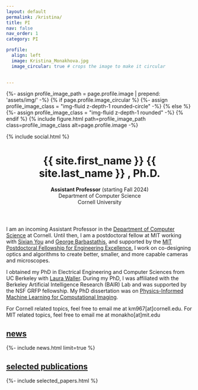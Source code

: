 ```yaml
---
layout: default
permalink: /kristina/
title: PI
nav: false
nav_order: 1
category: PI

profile:
  align: left
  image: Kristina_Monakhova.jpg
  image_circular: true # crops the image to make it circular
    

---
```

<!-- pages/PI.md -->
<div class="post">
    <div class="profile float-{%- if page.profile.align == 'left' -%}left{%- else -%}right{%- endif -%}">
	  {%- assign profile_image_path = page.profile.image | prepend: 'assets/img/' -%}
        {% if page.profile.image_circular %}
              {%- assign profile_image_class = "img-fluid z-depth-1 rounded-circle" -%}
        {% else %}
              {%- assign profile_image_class = "img-fluid z-depth-1 rounded" -%}
        {% endif %}
        {% include figure.html
            path=profile_image_path
            class=profile_image_class
            alt=page.profile.image -%}   
          <div class="address">
		 <p> <span class="font-weight-bold"> </span></p>
	      <!--<p>Gates Hall</p>
	      <p>Ithaca, NY</p>-->
            <div class="social">
              <div class="contact-icons">
                {% include social.html %}
              </div>
		  </div>
          </div>
    </div>
        <header class="post-header">
          <h1 class="post-title">
           {{ site.first_name }} <span class="font-weight-bold">{{ site.last_name }}</span>  , Ph.D.
          </h1>
      <p><b>Assistant Professor</b> (starting Fall 2024) <br> Department of Computer Science <br> Cornell University</p>
	  </header>

</div>

<div>
<p>		
I am an incoming Assistant Professor in the <a href="http://www.cs.cornell.edu/">Department of Computer Science</a> at Cornell. Until then, I am a postdoctoral fellow at MIT working with <a href="https://www.rle.mit.edu/yougroup/">Sixian You</a> and <a href="https://meche.mit.edu/people/faculty/gbarb@mit.edu">George Barbastathis</a>, and supported by the <a href="https://engineering.mit.edu/the-mit-postdoctoral-fellowship-program-for-engineering-excellence/">MIT Postdoctoral Fellowship for Engineering Excellence.</a> I work on co-designing optics and algorithms to create better, smaller, and more capable cameras and microscopes.</p>
<p>
I obtained my PhD in Electrical Engineering and Computer Sciences from UC Berkeley with <a href="http://www.laurawaller.com/">Laura Waller</a>. During my PhD, I was affiliated with the Berkeley Artificial Intelligence Research (BAIR) Lab and was supported by the NSF GRFP fellowship. My PhD dissertation was on <a href="https://www2.eecs.berkeley.edu/Pubs/TechRpts/2022/EECS-2022-177.html">Physics-Informed Machine Learning for Computational Imaging</a>.</p>

<p>
For Cornell related topics, feel free to email me at km967[at]cornell.edu. For MIT related topics, feel free to email me at monakho[at]mit.edu
</p>

<h2><a href="{{ '/news/' | relative_url }}" style="color: inherit;">news</a></h2>
{%- include news.html limit=true %}

<h2><a href="{{ '/publications/' | relative_url }}" style="color: inherit;">selected publications</a></h2>
{%- include selected_papers.html %}
</div>